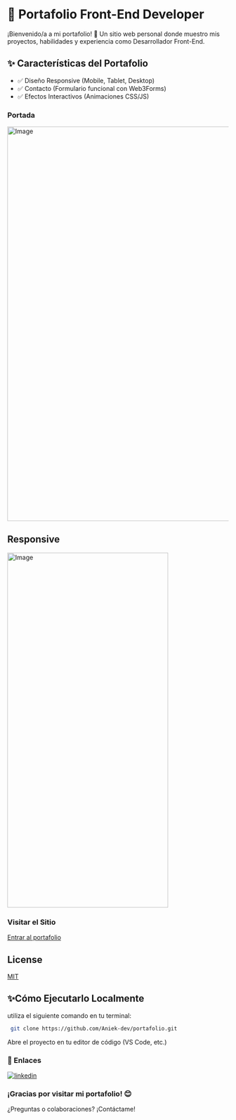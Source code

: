 # 📌 Portafolio Front-End Developer
¡Bienvenido/a a mi portafolio! 👋
Un sitio web personal donde muestro mis proyectos, habilidades y experiencia como Desarrollador Front-End.

##  ✨ Características del Portafolio

- ✅ Diseño Responsive (Mobile, Tablet, Desktop)
- ✅ Contacto (Formulario funcional con Web3Forms)
- ✅ Efectos Interactivos (Animaciones CSS/JS)


### Portada
<img width="1261" height="896" alt="Image" src="https://github.com/user-attachments/assets/83b7e563-b171-483b-be39-165859d4eb8a" />


##  Responsive
<img width="366" height="806" alt="Image" src="https://github.com/user-attachments/assets/ed7fa410-27af-4461-916b-5d477552a40e" />


### Visitar el Sitio 

[Entrar al portafolio ](https://github.com/Aniek-dev/portafolio.git)


## License

[MIT](https://choosealicense.com/licenses/mit/)







##  ✨Cómo Ejecutarlo Localmente

utiliza el siguiente comando en tu terminal:

```bash
 git clone https://github.com/Aniek-dev/portafolio.git

```
Abre el proyecto en tu editor de código (VS Code, etc.)

### 🔗 Enlaces
[![linkedin](https://img.shields.io/badge/linkedin-0A66C2?style=for-the-badge&logo=linkedin&logoColor=white)](https://www.linkedin.com/in/ana-villarreal-gonzalez/)





   ###      ¡Gracias por visitar mi portafolio! 😊
¿Preguntas o colaboraciones? ¡Contáctame!
